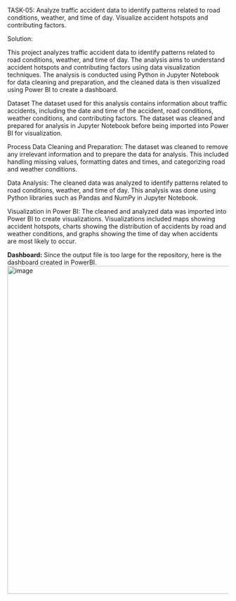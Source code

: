 TASK-05:
Analyze traffic accident data to identify patterns related to road conditions, weather, and time of day. Visualize accident hotspots and contributing factors.

Solution:

This project analyzes traffic accident data to identify patterns related to road conditions, weather, and time of day. The analysis aims to understand accident hotspots and contributing factors using data visualization techniques. The analysis is conducted using Python in Jupyter Notebook for data cleaning and preparation, and the cleaned data is then visualized using Power BI to create a dashboard.

Dataset
The dataset used for this analysis contains information about traffic accidents, including the date and time of the accident, road conditions, weather conditions, and contributing factors. The dataset was cleaned and prepared for analysis in Jupyter Notebook before being imported into Power BI for visualization.

Process
Data Cleaning and Preparation: The dataset was cleaned to remove any irrelevant information and to prepare the data for analysis. This included handling missing values, formatting dates and times, and categorizing road and weather conditions.

Data Analysis: The cleaned data was analyzed to identify patterns related to road conditions, weather, and time of day. This analysis was done using Python libraries such as Pandas and NumPy in Jupyter Notebook.

Visualization in Power BI: The cleaned and analyzed data was imported into Power BI to create visualizations. Visualizations included maps showing accident hotspots, charts showing the distribution of accidents by road and weather conditions, and graphs showing the time of day when accidents are most likely to occur.

**Dashboard:**
Since the output file is too large for the repository, here is the dashboard created in PowerBI.
<img width="746" alt="image" src="https://github.com/karunamahat/PRODIGY_DS_05/assets/155524862/57a5d52f-6a3a-41ab-bba9-fac077bf53e1">

